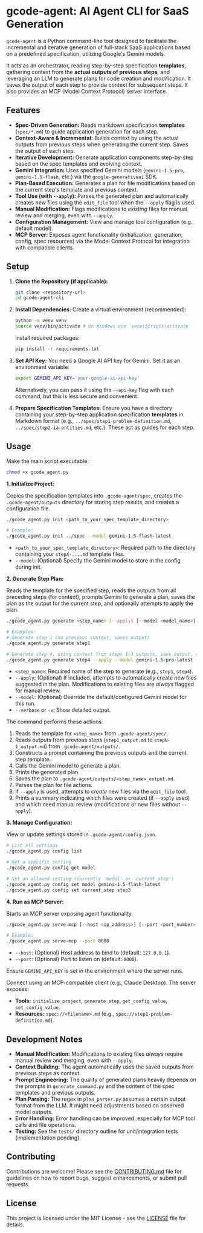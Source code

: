 # gcode-agent: AI Agent CLI for SaaS Generation

`gcode-agent` is a Python command-line tool designed to facilitate the incremental and iterative generation of full-stack SaaS applications based on a predefined specification, utilizing Google's Gemini models.

It acts as an orchestrator, reading step-by-step specification **templates**, gathering context from the **actual outputs of previous steps**, and leveraging an LLM to generate plans for code creation and modification. It saves the output of each step to provide context for subsequent steps. It also provides an MCP (Model Context Protocol) server interface.

## Features

*   **Spec-Driven Generation:** Reads markdown specification **templates** (`spec/*.md`) to guide application generation for each step.
*   **Context-Aware & Incremental:** Builds context by using the actual outputs from previous steps when generating the current step. Saves the output of each step.
*   **Iterative Development:** Generate application components step-by-step based on the spec templates and evolving context.
*   **Gemini Integration:** Uses specified Gemini models (`gemini-1.5-pro`, `gemini-1.5-flash`, etc.) via the `google-generativeai` SDK.
*   **Plan-Based Execution:** Generates a plan for file modifications based on the current step's template and previous context.
*   **Tool Use (with `--apply`):** Parses the generated plan and automatically creates *new* files using the `edit_file` tool when the `--apply` flag is used.
*   **Manual Modification:** Flags modifications to *existing* files for manual review and merging, even with `--apply`.
*   **Configuration Management:** View and manage tool configuration (e.g., default model).
*   **MCP Server:** Exposes agent functionality (initialization, generation, config, spec resources) via the Model Context Protocol for integration with compatible clients.

## Setup

1.  **Clone the Repository (if applicable):**
    ```bash
    git clone <repository-url>
    cd gcode-agent-cli
    ```

2.  **Install Dependencies:**
    Create a virtual environment (recommended):
    ```bash
    python -m venv venv
    source venv/bin/activate # On Windows use `venv\Scripts\activate`
    ```
    Install required packages:
    ```bash
    pip install -r requirements.txt
    ```

3.  **Set API Key:**
    You need a Google AI API key for Gemini. Set it as an environment variable:
    ```bash
    export GEMINI_API_KEY='your-google-ai-api-key'
    ```
    Alternatively, you can pass it using the `--api-key` flag with each command, but this is less secure and convenient.

4.  **Prepare Specification Templates:**
    Ensure you have a directory containing your step-by-step application specification **templates** in Markdown format (e.g., `../spec/step1-problem-definition.md`, `../spec/step2-ia-entities.md`, etc.). These act as guides for each step.

## Usage

Make the main script executable:
```bash
chmod +x gcode_agent.py
```

**1. Initialize Project:**

Copies the specification templates into `.gcode-agent/spec`, creates the `.gcode-agent/outputs` directory for storing step results, and creates a configuration file.

```bash
./gcode_agent.py init <path_to_your_spec_template_directory>

# Example:
./gcode_agent.py init ../spec --model gemini-1.5-flash-latest
```
*   `<path_to_your_spec_template_directory>`: Required path to the directory containing your `stepX-....md` template files.
*   `--model`: (Optional) Specify the Gemini model to store in the config during init.

**2. Generate Step Plan:**

Reads the template for the specified step, reads the outputs from all preceding steps (for context), prompts Gemini to generate a plan, saves the plan as the output for the current step, and optionally attempts to apply the plan.

```bash
./gcode_agent.py generate <step_name> [--apply] [--model <model_name>] [--verbose]

# Examples:
# Generate step 1 (no previous context, saves output)
./gcode_agent.py generate step1

# Generate step 4, using context from steps 1-3 outputs, save output, attempt to apply
./gcode_agent.py generate step4 --apply --model gemini-1.5-pro-latest -v
```
*   `<step_name>`: Required name of the step to generate (e.g., `step1`, `step4`).
*   `--apply`: (Optional) If included, attempts to automatically create *new* files suggested in the plan. Modifications to existing files are *always* flagged for manual review.
*   `--model`: (Optional) Override the default/configured Gemini model for this run.
*   `--verbose` or `-v`: Show detailed output.

The command performs these actions:
1.  Reads the template for `<step_name>` from `.gcode-agent/spec/`.
2.  Reads outputs from previous steps (`step1_output.md` to `stepN-1_output.md`) from `.gcode-agent/outputs/`.
3.  Constructs a prompt containing the previous outputs and the current step template.
4.  Calls the Gemini model to generate a plan.
5.  Prints the generated plan.
6.  Saves the plan to `.gcode-agent/outputs/<step_name>_output.md`.
7.  Parses the plan for file actions.
8.  If `--apply` is used, attempts to *create* new files via the `edit_file` tool.
9.  Prints a summary indicating which files were created (if `--apply` used) and which need manual review (modifications or new files without `--apply`).

**3. Manage Configuration:**

View or update settings stored in `.gcode-agent/config.json`.

```bash
# List all settings
./gcode_agent.py config list

# Get a specific setting
./gcode_agent.py config get model

# Set an allowed setting (currently 'model' or 'current_step')
./gcode_agent.py config set model gemini-1.5-flash-latest
./gcode_agent.py config set current_step step3
```

**4. Run as MCP Server:**

Starts an MCP server exposing agent functionality.

```bash
./gcode_agent.py serve-mcp [--host <ip_address>] [--port <port_number>]

# Example:
./gcode_agent.py serve-mcp --port 8080
```
*   `--host`: (Optional) Host address to bind to (default: `127.0.0.1`).
*   `--port`: (Optional) Port to listen on (default: `8000`).

Ensure `GEMINI_API_KEY` is set in the environment where the server runs.

Connect using an MCP-compatible client (e.g., Claude Desktop). The server exposes:
*   **Tools:** `initialize_project`, `generate_step`, `get_config_value`, `set_config_value`.
*   **Resources:** `spec://<filename>.md` (e.g., `spec://step1-problem-definition.md`).

## Development Notes

*   **Manual Modification:** Modifications to existing files *always* require manual review and merging, even with `--apply`.
*   **Context Building:** The agent automatically uses the saved outputs from previous steps as context.
*   **Prompt Engineering:** The quality of generated plans heavily depends on the prompts in `generate_command.py` and the content of the spec templates and previous outputs.
*   **Plan Parsing:** The regex in `plan_parser.py` assumes a certain output format from the LLM. It might need adjustments based on observed model outputs.
*   **Error Handling:** Error handling can be improved, especially for MCP tool calls and file operations.
*   **Testing:** See the `tests/` directory outline for unit/integration tests (implementation pending).

## Contributing

Contributions are welcome! Please see the [CONTRIBUTING.md](CONTRIBUTING.md) file for guidelines on how to report bugs, suggest enhancements, or submit pull requests.

## License

This project is licensed under the MIT License - see the [LICENSE](LICENSE) file for details.
